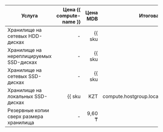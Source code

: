 | Услуга                                  | Цена {{ compute-name }}                                  | Цена MDB                                                                   | Итоговая цена                                                              |
|-----------------------------------------|---------------------------------------------------------:|---------------------------------------------------------------------------:|---------------------------------------------------------------------------:|
| Хранилище на сетевых HDD-дисках         | -                                                        | {{ sku|KZT|mdb.cluster.network-hdd.greenplum|month|string }}               | {{ sku|KZT|mdb.cluster.network-hdd.greenplum|month|string }}               |
| Хранилище на нереплицируемых SSD-дисках | -                                                        | {{ sku|KZT|mdb.cluster.network-ssd-nonreplicated.greenplum|month|string }} | {{ sku|KZT|mdb.cluster.network-ssd-nonreplicated.greenplum|month|string }} |
| Хранилище на сетевых SSD-дисках         | -                                                        | {{ sku|KZT|mdb.cluster.network-nvme.greenplum|month|string }}              | {{ sku|KZT|mdb.cluster.network-nvme.greenplum|month|string }}              |
| Хранилище на локальных SSD-дисках       | {{ sku|KZT|compute.hostgroup.localssd.v1|month|string }} | {{ sku|KZT|mdb.cluster.local-nvme.greenplum.dedicated|month|string }}      | {{ sku|KZT|mdb.cluster.local-nvme.greenplum|month|string }}                |
| Резервные копии сверх размера хранилища | -                                                        |                                                                     9,60 ₸ |                                                                     9,60 ₸ |

